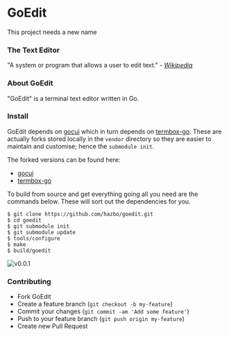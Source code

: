 # GoEdit
This project needs a new name

### The Text Editor

"A system or program that allows a user to edit text." - [*Wikipedia*](https://www.google.co.uk/search?q=define%3A+testeditor&oq=define%3A+testeditor&aqs=chrome..69i57j69i58.3019j0j4&sourceid=chrome&espv=210&es_sm=91&ie=UTF-8#q=define:+text+editor)

### About GoEdit
"GoEdit" is a terminal text editor written in Go.

### Install

GoEdit depends on [gocui](https://github.com/jroimartin/gocui) which in turn depends on
[termbox-go](https://github.com/nsf/termbox-go). These are actually forks stored locally
in the `vendor` directory so they are easier to maintain and customise; hence the `submodule init`.

The forked versions can be found here:

  - [gocui](https://github.com/hazbo/gocui)
  - [termbox-go](https://github.com/hazbo/termbox-go)

To build from source and get everything going all you need are the commands below. These will
sort out the dependencies for you.

	$ git clone https://github.com/hazbo/goedit.git
	$ cd goedit
	$ git submodule init
	$ git submodule update
	$ tools/configure
	$ make
	$ build/goedit

![v0.0.1](https://raw.github.com/hazbo/goedit/master/screenshots/v0.0.1/1.png?token=315774__eyJzY29wZSI6IlJhd0Jsb2I6aGF6Ym8vZ29lZGl0L21hc3Rlci9zY3JlZW5zaG90cy92MC4wLjEvMS5wbmciLCJleHBpcmVzIjoxMzkxNTUzODUxfQ%3D%3D--90ae2d27e5550862e12ab35da46c0e7aff0e45a7)

### Contributing

  - Fork GoEdit
  - Create a feature branch (`git checkout -b my-feature`)
  - Commit your changes (`git commit -am 'Add some feature'`)
  - Push to your feature branch (`git push origin my-feature`)
  - Create new Pull Request